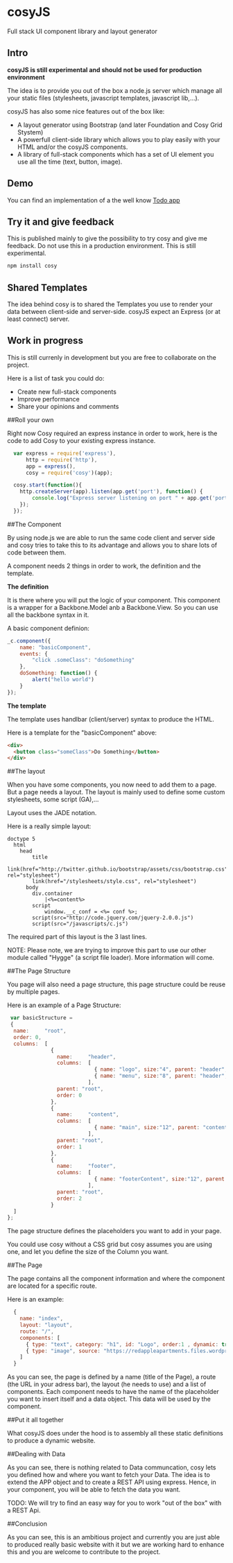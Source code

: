 cosyJS
======

Full stack UI component library and layout generator

## Intro

**cosyJS is still experimental and should not be used for production environment**

The idea is to provide you out of the box a node.js server which manage all your static files (stylesheets, javascript templates, javascript lib,...).

cosyJS has also some nice features out of the box like:

* A layout generator using Bootstrap (and later Foundation and Cosy Grid Stystem)
* A powerfull client-side library which allows you to play easily with your HTML and/or the cosyJS components. 
* A library of full-stack components which has a set of UI element you use all the time (text, button, image).

## Demo

You can find an implementation of a the well know [Todo app](https://github.com/dervalp/cosyJS-todo)

## Try it and give feedback

This is published mainly to give the possibility to try cosy and give me feedback. Do not use this in a production environment. This is still experimental.

```javascript
npm install cosy
```

## Shared Templates

The idea behind cosy is to shared the Templates you use to render your data between client-side and server-side. cosyJS expect an Express (or at least connect) server.

## Work in progress

This is still currenly in development but you are free to collaborate on the project.

Here is a list of task you could do:

* Create new full-stack components
* Improve performance
* Share your opinions and comments

##Roll your own

Right now Cosy required an express instance in order to work, here is the code to add Cosy to your existing express instance.

```javascript
  var express = require('express'),
      http = require('http'),
	  app = express(),
	  cosy = require('cosy')(app);

  cosy.start(function(){
  	http.createServer(app).listen(app.get('port'), function() {
        console.log("Express server listening on port " + app.get('port'));
    });
  });
```
##The Component

By using node.js we are able to run the same code client and server side and cosy tries to take this to its advantage and allows you to share lots of code between them.

A component needs 2 things in order to work, the definition and the template.

**The definition**

It is there where you will put the logic of your component. This component is a wrapper for a Backbone.Model anb a Backbone.View. So you can use all the backbone syntax in it.

A basic component definion:

```javascript
_c.component({
    name: "basicComponent",
    events: {
    	"click .someClass": "doSomething"
    },
    doSomething: function() {
    	alert("hello world")
	}
});
```

**The template**

The template uses handlbar (client/server) syntax to produce the HTML.

Here is a template for the "basicComponent" above:

```html
<div>
  <button class="someClass">Do Something</button>
</div>
```
##The layout

When you have some components, you now need to add them to a page. But a page needs a layout.
The layout is mainly used to define some custom stylesheets, some script (GA),...

Layout uses the JADE notation.

Here is a really simple layout:

```jade
doctype 5
  html
	head
	    title
	    link(href="http://twitter.github.io/bootstrap/assets/css/bootstrap.css", rel="stylesheet")
	    link(href="/stylesheets/style.css", rel="stylesheet")
	  body
	    div.container
	        |<%=content%>
	    script
	        window.__c_conf = <%= conf %>;
	    script(src="http://code.jquery.com/jquery-2.0.0.js")
	    script(src="/javascripts/c.js")
```

The required part of this layout is the 3 last lines.

NOTE: Please note, we are trying to improve this part to use our other module called "Hygge" (a script file loader). More information will come.

##The Page Structure

You page will also need a page structure, this page structure could be reuse by multiple pages.

Here is an example of a Page Structure:

```javascript
 var basicStructure = 
 {  
  name:     "root",
  order: 0,
  columns:  [
              {
                name:     "header",
                columns:  [
                            { name: "logo", size:"4", parent: "header", order: 0 },
                            { name: "menu", size:"8", parent: "header", order: 1 },
                          ],
                parent: "root",
                order: 0
              },
              {
                name:     "content",
                columns:  [
                            { name: "main", size:"12", parent: "content", order: 0 }                        
                          ],
                parent: "root",
                order: 1
              },
              {
                name:     "footer",
                columns:  [
                            { name: "footerContent", size:"12", parent: "footer", order: 0 }                            
                          ],
                parent: "root",
                order: 2
              }
  ]
};
```

The page structure defines the placeholders you want to add in your page.

You could use cosy without a CSS grid but cosy assumes you are using one, and let you define the size of the Column you want.

##The Page

The page contains all the component information and where the component are located for a specific route.

Here is an example:

```javascript
  {
    name: "index",
    layout: "layout",    
    route: "/",
    components: [
      { type: "text", category: "h1", id: "Logo", order:1 , dynamic: true, placeholder: "logo", data: { text: "Cosy Js" } },
      { type: "image", source: "https://redappleapartments.files.wordpress.com/2012/05/copenhagen1.jpg", id: "image", order:4, placeholder: "main" },
    ]
  }
```

As you can see, the page is defined by a name (title of the Page), a route (the URL in your adress bar), the layout (he needs to use) and a list of components. Each component needs to have the name of the placeholder you want to insert itself and a data object. This data will be used by the component.


##Put it all together

What cosyJS does under the hood is to assembly all these static definitions to produce a dynamic website.

##Dealing with Data

As you can see, there is nothing related to Data communcation, cosy lets you defined how and where you want to fetch your Data. The idea is to extend the APP object and to create a REST API using express. Hence, in your component, you will be able to fetch the data you want.

TODO: We will try to find an easy way for you to work "out of the box" with a REST Api.

##Conclusion

As you can see, this is an ambitious project and currently you are just able to produced really basic website with it but we are working hard to enhance this and you are welcome to contribute to the project.